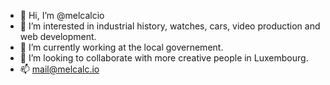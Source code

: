 - 👋 Hi, I’m @melcalcio
- 👀 I’m interested in industrial history, watches, cars, video production and web development.
- 🌱 I’m currently working at the local governement.
- 💞️ I’m looking to collaborate with more creative people in Luxembourg.
- 📫 mail@melcalc.io

<!---
melcalcio/melcalcio is a ✨ special ✨ repository because its `README.md` (this file) appears on your GitHub profile.
You can click the Preview link to take a look at your changes.
--->
